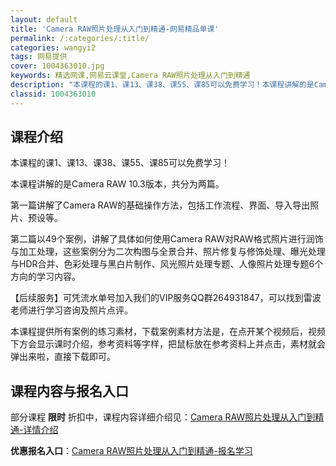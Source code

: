 ```yaml
---
layout: default
title: 'Camera RAW照片处理从入门到精通-网易精品单课'
permalink: /:categories/:title/
categories: wangyi2
tags: 网易提供
cover: 1004363010.jpg
keywords: 精选网课,网易云课堂,Camera RAW照片处理从入门到精通
description: "本课程的课1、课13、课38、课55、课85可以免费学习！本课程讲解的是CameraRAW10.3版本，共分为两篇。第一篇讲解了CameraRAW的基础操作方法，包括工作流程、界面、导入导出"
classid: 1004363010
---
```


## 课程介绍

本课程的课1、课13、课38、课55、课85可以免费学习！

本课程讲解的是Camera RAW 10.3版本，共分为两篇。

第一篇讲解了Camera RAW的基础操作方法，包括工作流程、界面、导入导出照片、预设等。

第二篇以49个案例，讲解了具体如何使用Camera RAW对RAW格式照片进行润饰与加工处理，这些案例分为二次构图与全景合并、照片修复与修饰处理、曝光处理与HDR合并、色彩处理与黑白片制作、风光照片处理专题、人像照片处理专题6个方向的学习内容。

【后续服务】可凭流水单号加入我们的VIP服务QQ群264931847，可以找到雷波老师进行学习咨询及照片点评。

本课程提供所有案例的练习素材，下载案例素材方法是，在点开某个视频后，视频下方会显示课时介绍，参考资料等字样，把鼠标放在参考资料上并点击，素材就会弹出来啦，直接下载即可。

## 课程内容与报名入口

部分课程 **限时** 折扣中，课程内容详细介绍见：[Camera RAW照片处理从入门到精通-详情介绍](https://study.163.com/course/introduction/1004363010.htm?share=1&shareId=1025206652&utm_campaign=share&utm_medium=iphoneShare&utm_source=&utm_u=1025206652)

**优惠报名入口**：[Camera RAW照片处理从入门到精通-报名学习](https://study.163.com/course/introduction/1004363010.htm?share=1&shareId=1025206652&utm_campaign=share&utm_medium=iphoneShare&utm_source=&utm_u=1025206652)


